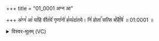 +++
title = "01_0001 अग्न आ"

+++
अ꣢ग्न꣣ आ꣡ या꣢हि वी꣣त꣡ये꣢ गृणा꣣नो꣢ ह꣣व्य꣡दा꣢तये। नि꣡ होता꣢꣯ सत्सि ब꣣र्हि꣡षि꣢ ॥ 01:0001 ॥

<details><summary>विस्वर-मूलम् (VC)</summary>

अग्न आ याहि वीतये गृणानो हव्यदातये । नि होता सत्सि बर्हिषि ॥१॥
</details>